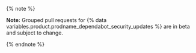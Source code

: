 {% note %}

**Note:** Grouped pull requests for {% data variables.product.prodname_dependabot_security_updates %} are in beta and subject to change.

{% endnote %}
